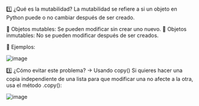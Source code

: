 1️⃣ ¿Qué es la mutabilidad?
La mutabilidad se refiere a si un objeto en Python puede o no cambiar después de ser creado.

🔹 Objetos mutables: Se pueden modificar sin crear uno nuevo.
🔹 Objetos inmutables: No se pueden modificar después de ser creados.

📌 Ejemplos:

![image](https://github.com/user-attachments/assets/e9f53f2b-d905-40d6-96e4-72df0fa9d6ab)

3️⃣ ¿Cómo evitar este problema? → Usando copy()
Si quieres hacer una copia independiente de una lista para que modificar una no afecte a la otra, usa el método .copy():

![image](https://github.com/user-attachments/assets/ac8c7808-0ac9-4916-a579-7db62ec1273f)


